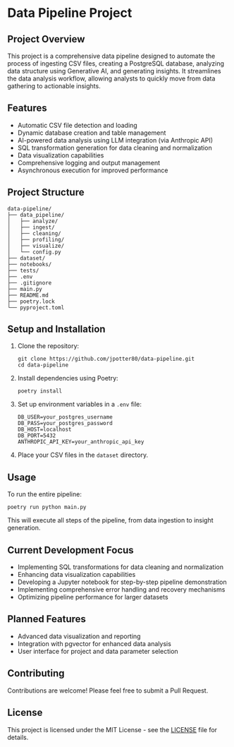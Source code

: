 # Data Pipeline Project

## Project Overview

This project is a comprehensive data pipeline designed to automate the process of ingesting CSV files, creating a PostgreSQL database, analyzing data structure using Generative AI, and generating insights. It streamlines the data analysis workflow, allowing analysts to quickly move from data gathering to actionable insights.


## Features

- Automatic CSV file detection and loading
- Dynamic database creation and table management
- AI-powered data analysis using LLM integration (via Anthropic API)
- SQL transformation generation for data cleaning and normalization
- Data visualization capabilities
- Comprehensive logging and output management
- Asynchronous execution for improved performance

## Project Structure

```
data-pipeline/
├── data_pipeline/
│   ├── analyze/
│   ├── ingest/
│   ├── cleaning/
│   ├── profiling/
│   ├── visualize/
│   └── config.py
├── dataset/
├── notebooks/
├── tests/
├── .env
├── .gitignore
├── main.py
├── README.md
├── poetry.lock
└── pyproject.toml
```

## Setup and Installation

1. Clone the repository:
   ```
   git clone https://github.com/jpotter80/data-pipeline.git
   cd data-pipeline
   ```

2. Install dependencies using Poetry:
   ```
   poetry install
   ```

3. Set up environment variables in a `.env` file:
   ```
   DB_USER=your_postgres_username
   DB_PASS=your_postgres_password
   DB_HOST=localhost
   DB_PORT=5432
   ANTHROPIC_API_KEY=your_anthropic_api_key
   ```

4. Place your CSV files in the `dataset` directory.

## Usage

To run the entire pipeline:

```
poetry run python main.py
```

This will execute all steps of the pipeline, from data ingestion to insight generation.

## Current Development Focus

- Implementing SQL transformations for data cleaning and normalization
- Enhancing data visualization capabilities
- Developing a Jupyter notebook for step-by-step pipeline demonstration
- Implementing comprehensive error handling and recovery mechanisms
- Optimizing pipeline performance for larger datasets

## Planned Features

- Advanced data visualization and reporting
- Integration with pgvector for enhanced data analysis
- User interface for project and data parameter selection

## Contributing

Contributions are welcome! Please feel free to submit a Pull Request.

## License

This project is licensed under the MIT License - see the [LICENSE](LICENSE) file for details.
